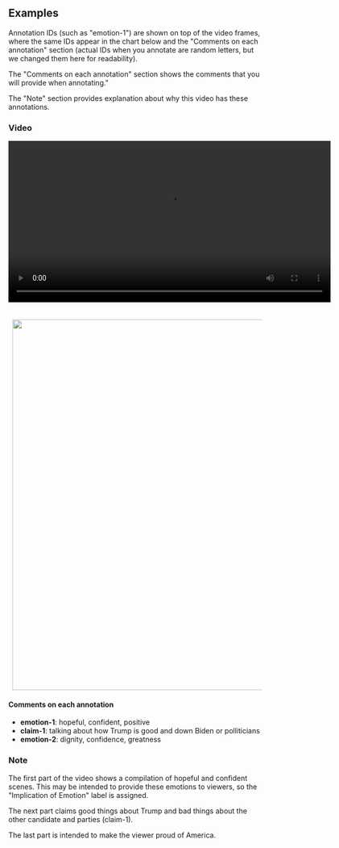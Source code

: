 
## Examples

Annotation IDs (such as "emotion-1") are shown on top of the video frames, where the same 
IDs appear in the chart below and the "Comments on each annotation" section (actual IDs 
when you annotate are random letters, but we changed them here for readability). 

The "Comments on each annotation" section shows the comments that you will provide when 
annotating." 

The "Note" section provides explanation about why this video has these annotations.

### Video

<div align="center">
  <video
    id="my-video"
    class="video-js"
    controls
    preload="auto"
    width="640"
    poster=""
    data-setup="{}"
  >
    <source src="https://trusting-galileo-f27c3e.netlify.app/examples/youtube/FnH6yPnJ_0A.mp4" type="video/mp4" />
  </video>
  <script src="https://vjs.zencdn.net/7.11.4/video.min.js"></script>
</div>
<br /><br />

<div align="left" style="padding-left: 8px">
    <img src="https://trusting-galileo-f27c3e.netlify.app/examples/A0000000000000-youtube-FnH6yPnJ_0A.png" width="735px">
</div>

#### Comments on each annotation

- **emotion-1**: hopeful, confident, positive 
- **claim-1**: talking about how Trump is good and down Biden or polliticians
- **emotion-2**: dignity, confidence, greatness


### Note
The first part of the video shows a compilation of hopeful and confident scenes. This may be intended to provide these emotions to viewers, so the "Implication of Emotion" label is assigned. 

The next part claims good things about Trump and bad things about the other candidate and parties (claim-1).

The last part is intended to make the viewer proud of America. 